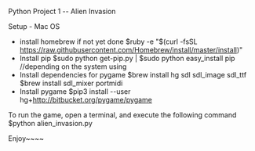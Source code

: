 Python Project 1  -- Alien Invasion

Setup	- Mac OS 
- install homebrew if not yet done
	$ruby -e "$(curl -fsSL https://raw.githubusercontent.com/Homebrew/install/master/install)"
- Install pip 
	$sudo python get-pip.py   | 
	$sudo python easy_install pip  //depending on the system using
- Install dependencies for pygame
	$brew install hg sdl sdl_image sdl_ttf
	$brew install sdl_mixer portmidi
- Install pygame
	$pip3 install --user hg+http://bitbucket.org/pygame/pygame

To run the game, open a terminal, and execute the following command
	$python alien_invasion.py


Enjoy~~~~

